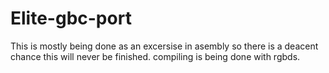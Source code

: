 # Elite-gbc-port
This is mostly being done as an excersise in asembly so there is a deacent
chance this will never be finished. compiling is being done with rgbds.
